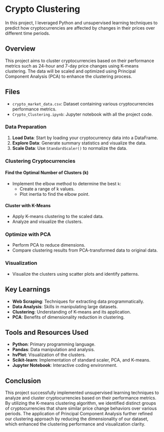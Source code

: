# Crypto Clustering

In this project, I leveraged Python and unsupervised learning techniques to predict how cryptocurrencies are affected by changes in their prices over different time periods.

## Overview

This project aims to cluster cryptocurrencies based on their performance metrics such as 24-hour and 7-day price changes using K-means clustering. The data will be scaled and optimized using Principal Component Analysis (PCA) to enhance the clustering process.


## Files

- `crypto_market_data.csv`: Dataset containing various cryptocurrencies performance metrics.
- `Crypto_Clustering.ipynb`: Jupyter notebook with all the project code.

### Data Preparation

1. **Load Data**: Start by loading your cryptocurrency data into a DataFrame.
2. **Explore Data**: Generate summary statistics and visualize the data.
3. **Scale Data**: Use `StandardScaler()` to normalize the data.

### Clustering Cryptocurrencies

#### Find the Optimal Number of Clusters (k)

- Implement the elbow method to determine the best `k`:
  - Create a range of k values.
  - Plot inertia to find the elbow point.

#### Cluster with K-Means

- Apply K-means clustering to the scaled data.
- Analyze and visualize the clusters.

### Optimize with PCA

- Perform PCA to reduce dimensions.
- Compare clustering results from PCA-transformed data to original data.

### Visualization

- Visualize the clusters using scatter plots and identify patterns.

## Key Learnings

- **Web Scraping**: Techniques for extracting data programmatically.
- **Data Analysis**: Skills in manipulating large datasets.
- **Clustering**: Understanding of K-means and its application.
- **PCA**: Benefits of dimensionality reduction in clustering.

## Tools and Resources Used

- **Python**: Primary programming language.
- **Pandas**: Data manipulation and analysis.
- **hvPlot**: Visualization of the clusters.
- **Scikit-learn**: Implementation of standard scaler, PCA, and K-means.
- **Jupyter Notebook**: Interactive coding environment.


## Conclusion
This project successfully implemented unsupervised learning techniques to analyze and cluster cryptocurrencies based on their performance metrics. By utilizing the K-means clustering algorithm, we identified distinct groups of cryptocurrencies that share similar price change behaviors over various periods. The application of Principal Component Analysis further refined our clustering approach by reducing the dimensionality of our dataset, which enhanced the clustering performance and visualization clarity.

